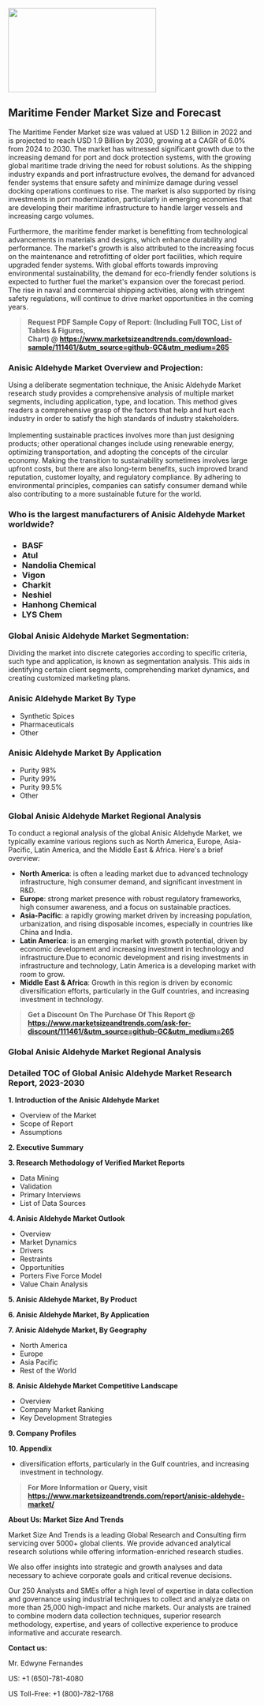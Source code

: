 <p><img class="alignnone size-medium wp-image-20088" src="https://ffe5etoiles.com/wp-content/uploads/2024/12/MST1-300x171.png" alt="" width="300" height="171" /></p><h2>Maritime Fender Market Size and Forecast</h2><p>The Maritime Fender Market size was valued at USD 1.2 Billion in 2022 and is projected to reach USD 1.9 Billion by 2030, growing at a CAGR of 6.0% from 2024 to 2030. The market has witnessed significant growth due to the increasing demand for port and dock protection systems, with the growing global maritime trade driving the need for robust solutions. As the shipping industry expands and port infrastructure evolves, the demand for advanced fender systems that ensure safety and minimize damage during vessel docking operations continues to rise. The market is also supported by rising investments in port modernization, particularly in emerging economies that are developing their maritime infrastructure to handle larger vessels and increasing cargo volumes.</p><p>Furthermore, the maritime fender market is benefitting from technological advancements in materials and designs, which enhance durability and performance. The market's growth is also attributed to the increasing focus on the maintenance and retrofitting of older port facilities, which require upgraded fender systems. With global efforts towards improving environmental sustainability, the demand for eco-friendly fender solutions is expected to further fuel the market's expansion over the forecast period. The rise in naval and commercial shipping activities, along with stringent safety regulations, will continue to drive market opportunities in the coming years.</p></p><blockquote id="" class=""><strong>Request PDF Sample Copy of Report: (Including Full TOC, List of Tables &amp; Figures, Chart)&nbsp;@&nbsp;<strong><a href="https://www.marketsizeandtrends.com/download-sample/111461/&utm_source=github-GC&utm_medium=265" target="_blank">https://www.marketsizeandtrends.com/download-sample/111461/&utm_source=github-GC&utm_medium=265</a></strong></strong></blockquote><h3 id="" class="">Anisic Aldehyde Market&nbsp;Overview and Projection:</h3><p id="" class="">Using a deliberate segmentation technique, the Anisic Aldehyde Market research study provides a comprehensive analysis of multiple market segments, including application, type, and location. This method gives readers a comprehensive grasp of the factors that help and hurt each industry in order to satisfy the high standards of industry stakeholders. <br /> <br />Implementing sustainable practices involves more than just designing products; other operational changes include using renewable energy, optimizing transportation, and adopting the concepts of the circular economy. Making the transition to sustainability sometimes involves large upfront costs, but there are also long-term benefits, such improved brand reputation, customer loyalty, and regulatory compliance. By adhering to environmental principles, companies can satisfy consumer demand while also contributing to a more sustainable future for the world.</p><h3 id="" class="">Who is the largest manufacturers of&nbsp;Anisic Aldehyde Market worldwide?</h3><h3 class=""><p><ul><li>BASF </li><li> Atul </li><li> Nandolia Chemical </li><li> Vigon </li><li> Charkit </li><li> Neshiel </li><li> Hanhong Chemical </li><li> LYS Chem</li></ul></p></h3><h3 id="" class="">Global&nbsp;Anisic Aldehyde Market Segmentation:</h3><p id="" class="">Dividing the market into discrete categories according to specific criteria, such type and application, is known as segmentation analysis. This aids in identifying certain client segments, comprehending market dynamics, and creating customized marketing plans.</p><h3 id="" class="">Anisic Aldehyde Market&nbsp;By Type</h3><p><p><ul><li>Synthetic Spices</li><li> Pharmaceuticals</li><li> Other</p></li></ul></p></p><h3 id="" class="">Anisic Aldehyde Market&nbsp;By Application</h3><p class=""><p><ul><li>Purity 98%</li><li> Purity 99%</li><li> Purity 99.5%</li><li> Other</li></ul></p></p><h3 id="" class="">Global Anisic Aldehyde Market Regional Analysis</h3><p id="" class="">To conduct a regional analysis of the global Anisic Aldehyde Market, we typically examine various regions such as North America, Europe, Asia-Pacific, Latin America, and the Middle East &amp; Africa. Here's a brief overview:</p><ul><li><strong>North America</strong>: is often a leading market due to advanced technology infrastructure, high consumer demand, and significant investment in R&amp;D.</li><li><strong>Europe</strong>: strong market presence with robust regulatory frameworks, high consumer awareness, and a focus on sustainable practices.</li><li><strong>Asia-Pacific</strong>: a rapidly growing market driven by increasing population, urbanization, and rising disposable incomes, especially in countries like China and India.</li><li><strong>Latin America</strong>: is an emerging market with growth potential, driven by economic development and increasing investment in technology and infrastructure.Due to economic development and rising investments in infrastructure and technology, Latin America is a developing market with room to grow.</li><li><strong>Middle East &amp; Africa</strong>: Growth in this region is driven by economic diversification efforts, particularly in the Gulf countries, and increasing investment in technology.</li></ul><blockquote id="" class=""><strong>Get a Discount On The Purchase Of This Report @ <strong><a href="https://www.marketsizeandtrends.com/ask-for-discount/111461/&utm_source=github-GC&utm_medium=265" target="_blank">https://www.marketsizeandtrends.com/ask-for-discount/111461/&utm_source=github-GC&utm_medium=265</a></strong></strong></blockquote><h3 id="" class="">Global Anisic Aldehyde Market Regional Analysis</h3><h3 id="" class="">Detailed TOC of Global Anisic Aldehyde Market Research Report, 2023-2030</h3><p id="" class=""><strong>1. Introduction of the Anisic Aldehyde Market</strong></p><ul><li>Overview of the Market</li><li>Scope of Report</li><li>Assumptions</li></ul><p id="" class=""><strong>2. Executive Summary</strong></p><p id="" class=""><strong>3. Research Methodology of Verified Market Reports</strong></p><ul><li>Data Mining</li><li>Validation</li><li>Primary Interviews</li><li>List of Data Sources</li></ul><p id="" class=""><strong>4. Anisic Aldehyde Market Outlook</strong></p><ul><li>Overview</li><li>Market Dynamics</li><li>Drivers</li><li>Restraints</li><li>Opportunities</li><li>Porters Five Force Model</li><li>Value Chain Analysis</li></ul><p id="" class=""><strong>5. Anisic Aldehyde Market, By Product</strong></p><p id="" class=""><strong>6. Anisic Aldehyde Market, By Application</strong></p><p id="" class=""><strong>7. Anisic Aldehyde Market, By Geography</strong></p><ul><li>North America</li><li>Europe</li><li>Asia Pacific</li><li>Rest of the World</li></ul><p id="" class=""><strong>8. Anisic Aldehyde Market Competitive Landscape</strong></p><ul><li>Overview</li><li>Company Market Ranking</li><li>Key Development Strategies</li></ul><p id="" class=""><strong>9. Company Profiles</strong></p><p id="" class=""><strong>10. Appendix</strong></p><ul><li>diversification efforts, particularly in the Gulf countries, and increasing investment in technology.</li></ul><blockquote id="" class=""><strong>For More Information or Query, visit <strong><strong><a href="https://www.marketsizeandtrends.com/report/anisic-aldehyde-market/" target="_blank">https://www.marketsizeandtrends.com/report/anisic-aldehyde-market/</a></strong></strong></strong></blockquote><p id="" class=""><strong>About Us: Market Size And Trends</strong></p><p id="" class="">Market Size And Trends is a leading Global Research and Consulting firm servicing over 5000+ global clients. We provide advanced analytical research solutions while offering information-enriched research studies.</p><p id="" class="">We also offer insights into strategic and growth analyses and data necessary to achieve corporate goals and critical revenue decisions.</p><p id="" class="">Our 250 Analysts and SMEs offer a high level of expertise in data collection and governance using industrial techniques to collect and analyze data on more than 25,000 high-impact and niche markets. Our analysts are trained to combine modern data collection techniques, superior research methodology, expertise, and years of collective experience to produce informative and accurate research.</p><p id="" class=""><strong>Contact us:</strong></p><p id="" class="">Mr. Edwyne Fernandes</p><p id="" class="">US: +1 (650)-781-4080</p><p id="" class="">US Toll-Free: +1 (800)-782-1768</p>
